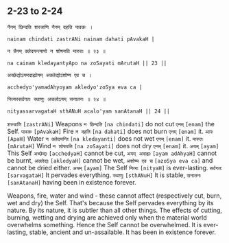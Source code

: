 ## 2-23 to 2-24


```shloka-sa
नैनम् छिन्दति शस्त्राणि नैनम् दहति पावकः ।
```
```shloka-sa-hk
nainam chindati zastrANi nainam dahati pAvakaH |
```
```shloka-sa
न चैनम् क्लेदयन्त्यापो न शोषयति मारुतः ॥ २३ ॥
```
```shloka-sa-hk
na cainam kledayantyApo na zoSayati mArutaH || 23 ||
```

```shloka-sa
अच्छेद्योऽयमदाह्योयम् अक्लेद्योऽशोष्य एव च ।
```
```shloka-sa-hk
acchedyo'yamadAhyoyam akledyo'zoSya eva ca |
```
```shloka-sa
नित्यस्सर्वगतः स्थाणुः अचलोऽयम् सनातनः ॥ २४ ॥
```
```shloka-sa-hk
nityassarvagataH sthANuH acalo'yam sanAtanaH || 24 ||
```

`शस्त्राणि` `[zastrANi]` Weapons `न छिन्दति` `[na chindati]` do not cut `एनम्` `[enam]` the Self. `पावकः` `[pAvakaH]` Fire `न दहति` `[na dahati]` does not burn `एनम्` `[enam]` it. `आपः` `[ApaH]` Water `न क्लेदयन्ति` `[na kledayanti]` does not wet `एनम्` `[enam]` it. `मारुतः` `[mArutaH]` Wind `न शोषयति` `[na zoSayati]` does not dry `एनम्` `[enam]` it.
`अयम्` `[ayam]` This Self `अच्छेद्यः` `[acchedyaH]` cannot be cut, `अयम् अदाह्यः` `[ayam adAhyaH]` cannot be burnt, `अक्लेद्यः` `[akledyaH]` cannot be wet, `अशोष्य एव च` `[azoSya eva ca]` and cannot be dried either. `अयम्` `[ayam]` The Self `नित्यः` `[nityaH]` is ever-lasting. `सर्वगतः` `[sarvagataH]` It pervades everything. `स्थाणुः` `[sthANuH]` It is stable, `सनातनः` `[sanAtanaH]` having been in existence forever.

Weapons, fire, water and wind - these cannot affect (respectively cut, burn, wet and dry) the Self. That's because the Self pervades everything by its nature. By its nature, it is subtler than all other things. The effects of cutting, burning, wetting and drying are achieved only when the material world overwhelms something. 
Hence the Self cannot be overwhelmed. It is ever-lasting, stable, ancient and un-assailable. It has been in existence forever.

